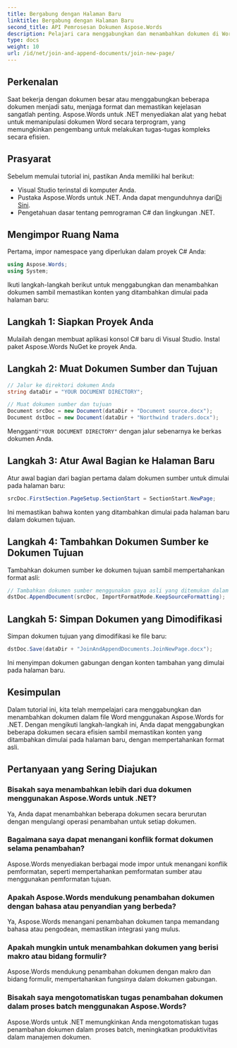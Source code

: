 ```yaml
---
title: Bergabung dengan Halaman Baru
linktitle: Bergabung dengan Halaman Baru
second_title: API Pemrosesan Dokumen Aspose.Words
description: Pelajari cara menggabungkan dan menambahkan dokumen di Word menggunakan Aspose.Words untuk .NET. Ikuti panduan langkah demi langkah kami untuk penggabungan dokumen yang efisien.
type: docs
weight: 10
url: /id/net/join-and-append-documents/join-new-page/
---
```

## Perkenalan

Saat bekerja dengan dokumen besar atau menggabungkan beberapa dokumen menjadi satu, menjaga format dan memastikan kejelasan sangatlah penting. Aspose.Words untuk .NET menyediakan alat yang hebat untuk memanipulasi dokumen Word secara terprogram, yang memungkinkan pengembang untuk melakukan tugas-tugas kompleks secara efisien.

## Prasyarat

Sebelum memulai tutorial ini, pastikan Anda memiliki hal berikut:
- Visual Studio terinstal di komputer Anda.
-  Pustaka Aspose.Words untuk .NET. Anda dapat mengunduhnya dari[Di Sini](https://releases.aspose.com/words/net/).
- Pengetahuan dasar tentang pemrograman C# dan lingkungan .NET.

## Mengimpor Ruang Nama

Pertama, impor namespace yang diperlukan dalam proyek C# Anda:

```csharp
using Aspose.Words;
using System;
```

Ikuti langkah-langkah berikut untuk menggabungkan dan menambahkan dokumen sambil memastikan konten yang ditambahkan dimulai pada halaman baru:

## Langkah 1: Siapkan Proyek Anda

Mulailah dengan membuat aplikasi konsol C# baru di Visual Studio. Instal paket Aspose.Words NuGet ke proyek Anda.

## Langkah 2: Muat Dokumen Sumber dan Tujuan

```csharp
// Jalur ke direktori dokumen Anda
string dataDir = "YOUR DOCUMENT DIRECTORY";

// Muat dokumen sumber dan tujuan
Document srcDoc = new Document(dataDir + "Document source.docx");
Document dstDoc = new Document(dataDir + "Northwind traders.docx");
```

 Mengganti`"YOUR DOCUMENT DIRECTORY"` dengan jalur sebenarnya ke berkas dokumen Anda.

## Langkah 3: Atur Awal Bagian ke Halaman Baru

Atur awal bagian dari bagian pertama dalam dokumen sumber untuk dimulai pada halaman baru:

```csharp
srcDoc.FirstSection.PageSetup.SectionStart = SectionStart.NewPage;
```

Ini memastikan bahwa konten yang ditambahkan dimulai pada halaman baru dalam dokumen tujuan.

## Langkah 4: Tambahkan Dokumen Sumber ke Dokumen Tujuan

Tambahkan dokumen sumber ke dokumen tujuan sambil mempertahankan format asli:

```csharp
// Tambahkan dokumen sumber menggunakan gaya asli yang ditemukan dalam dokumen sumber.
dstDoc.AppendDocument(srcDoc, ImportFormatMode.KeepSourceFormatting);
```

## Langkah 5: Simpan Dokumen yang Dimodifikasi

Simpan dokumen tujuan yang dimodifikasi ke file baru:

```csharp
dstDoc.Save(dataDir + "JoinAndAppendDocuments.JoinNewPage.docx");
```

Ini menyimpan dokumen gabungan dengan konten tambahan yang dimulai pada halaman baru.

## Kesimpulan

Dalam tutorial ini, kita telah mempelajari cara menggabungkan dan menambahkan dokumen dalam file Word menggunakan Aspose.Words for .NET. Dengan mengikuti langkah-langkah ini, Anda dapat menggabungkan beberapa dokumen secara efisien sambil memastikan konten yang ditambahkan dimulai pada halaman baru, dengan mempertahankan format asli.

## Pertanyaan yang Sering Diajukan

### Bisakah saya menambahkan lebih dari dua dokumen menggunakan Aspose.Words untuk .NET?
Ya, Anda dapat menambahkan beberapa dokumen secara berurutan dengan mengulangi operasi penambahan untuk setiap dokumen.

### Bagaimana saya dapat menangani konflik format dokumen selama penambahan?
Aspose.Words menyediakan berbagai mode impor untuk menangani konflik pemformatan, seperti mempertahankan pemformatan sumber atau menggunakan pemformatan tujuan.

### Apakah Aspose.Words mendukung penambahan dokumen dengan bahasa atau penyandian yang berbeda?
Ya, Aspose.Words menangani penambahan dokumen tanpa memandang bahasa atau pengodean, memastikan integrasi yang mulus.

### Apakah mungkin untuk menambahkan dokumen yang berisi makro atau bidang formulir?
Aspose.Words mendukung penambahan dokumen dengan makro dan bidang formulir, mempertahankan fungsinya dalam dokumen gabungan.

### Bisakah saya mengotomatiskan tugas penambahan dokumen dalam proses batch menggunakan Aspose.Words?
Aspose.Words untuk .NET memungkinkan Anda mengotomatiskan tugas penambahan dokumen dalam proses batch, meningkatkan produktivitas dalam manajemen dokumen.